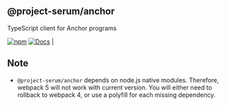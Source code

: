 ## @project-serum/anchor

TypeScript client for Anchor programs

[![npm](https://img.shields.io/npm/v/@project-serum/anchor.svg?color=blue)](https://www.npmjs.com/package/@project-serum/anchor)
[![Docs](https://img.shields.io/badge/docs-typedoc-blue)](https://project-serum.github.io/anchor/ts/index.html) |

## Note

* `@project-serum/anchor` depends on node.js native modules. Therefore, webpack 5 will not work with current version. You will either need to rollback to webpack 4, or use a polyfill for each missing dependency.